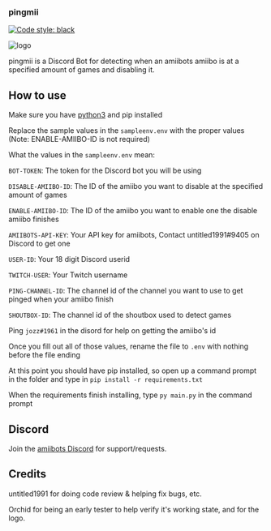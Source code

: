 ### pingmii

[![Code style: black](https://img.shields.io/badge/code%20style-black-000000.svg)](https://github.com/psf/black)

![logo](https://cdn.discordapp.com/attachments/881840554340679720/886729364329336832/pingmii_icon_png.png)

pingmii is a Discord Bot for detecting when an amiibots amiibo is at a specified amount of games and disabling it.

## How to use
Make sure you have [python3](https://www.python.org) and pip installed

Replace the sample values in the `sampleenv.env` with the proper values (Note: ENABLE-AMIIBO-ID is not required)

What the values in the `sampleenv.env` mean:

`BOT-TOKEN`: The token for the Discord bot you will be using

`DISABLE-AMIIBO-ID`: The ID of the amiibo you want to disable at the specified amount of games

`ENABLE-AMIIBO-ID`: The ID of the amiibo you want to enable one the disable amiibo finishes

`AMIIBOTS-API-KEY`: Your API key for amiibots, Contact untitled1991#9405 on Discord to get one

`USER-ID`: Your 18 digit Discord userid

`TWITCH-USER`: Your Twitch username

`PING-CHANNEL-ID`: The channel id of the channel you want to use to get pinged when your amiibo finish

`SHOUTBOX-ID`: The channel id of the shoutbox used to detect games

Ping `jozz#1961` in the disord for help on getting the amiibo's id

Once you fill out all of those values, rename the file to `.env` with nothing before the file ending

At this point you should have pip installed, so open up a command prompt in the folder and type in `pip install -r requirements.txt`

When the requirements finish installing, type `py main.py` in the command prompt

## Discord
Join the [amiibots Discord](https://discord.gg/2v6pcw3zzg/) for support/requests.

## Credits
untitled1991 for doing code review & helping fix bugs, etc.

Orchid for being an early tester to help verify it's working state, and for the logo.